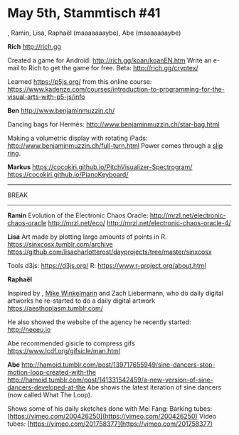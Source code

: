 # **May 5th, Stammtisch #41**

, Ramin, Lisa, Raphaël (maaaaaaaybe), Abe (maaaaaaaybe)

**Rich**
http://rich.gg

Created a game for Android: http://rich.gg/koan/koanEN.htm
Write an e-mail to Rich to get the game for free.
Beta: http://rich.gg/cryptex/

Learned https://p5js.org/ from this online course:
https://www.kadenze.com/courses/introduction-to-programming-for-the-visual-arts-with-p5-js/info

**Ben**
http://www.benjaminmuzzin.ch/

Dancing bags for Hermès: http://www.benjaminmuzzin.ch/star-bag.html

Making a volumetric display with rotating iPads: http://www.benjaminmuzzin.ch/full-turn.html
Power comes through a [slip ring](https://en.wikipedia.org/wiki/Slip_ring).

**Markus**
https://cocokiri.github.io/PitchVisualizer-Spectrogram/
https://cocokiri.github.io/PianoKeyboard/


----------

BREAK

----------

**Ramin**
Evolution of the Electronic Chaos Oracle:
http://mrzl.net/electronic-chaos-oracle
http://mrzl.net/eco/
http://mrzl.net/electronic-chaos-oracle-4/

**Lisa**
Art made by plotting large amounts of points in R. 
https://sinxcosx.tumblr.com/archive
https://github.com/lisacharlotterost/dayprojects/tree/master/sinxcosx

Tools
d3js: https://d3js.org/
R: https://www.r-project.org/about.html

**Raphaël**

Inspired by <FILL THE GAP>, 
[Mike Winkelmann](https://creators.vice.com/en_au/article/beeple-cgi-master-10-years-everydays-results)
 and Zach Liebermann, who do daily digital artworks he re-started to do a daily digital artwork  https://aesthoplasm.tumblr.com/

He also showed the website of the agency he recently started: http://neeeu.io

Abe recommended gisicle to compress gifs
https://www.lcdf.org/gifsicle/man.html

**Abe**
http://hamoid.tumblr.com/post/139717655949/sine-dancers-stop-motion-loop-created-with-the
http://hamoid.tumblr.com/post/141331542459/a-new-version-of-sine-dancers-developed-at-the
Abe shows the latest iteration of sine dancers (now called What The Loop).

Shows some of his daily sketches done with Mei Fang:
Barking tubes: [https://vimeo.com/200426250](https://vimeo.com/200426250)
Video tubes: [https://vimeo.com/201758377](https://vimeo.com/201758377)

